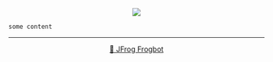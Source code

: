 <div align='center'>

[![](https://raw.githubusercontent.com/jfrog/frogbot/master/resources/v2/vulnerabilitiesFixBannerPR.png)](https://github.com/jfrog/frogbot#readme)

</div>


```
some content
```


---
<div align='center'>

[🐸 JFrog Frogbot](https://github.com/jfrog/frogbot#readme)

</div>
